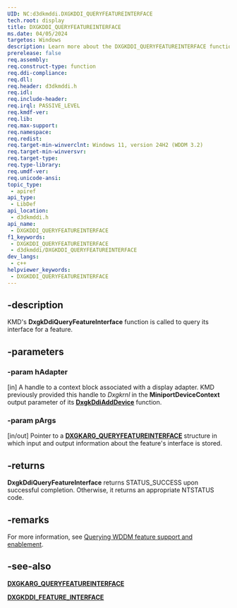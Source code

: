 ```yaml
---
UID: NC:d3dkmddi.DXGKDDI_QUERYFEATUREINTERFACE
tech.root: display
title: DXGKDDI_QUERYFEATUREINTERFACE
ms.date: 04/05/2024
targetos: Windows
description: Learn more about the DXGKDDI_QUERYFEATUREINTERFACE function.
prerelease: false
req.assembly: 
req.construct-type: function
req.ddi-compliance: 
req.dll: 
req.header: d3dkmddi.h
req.idl: 
req.include-header: 
req.irql: PASSIVE_LEVEL
req.kmdf-ver: 
req.lib: 
req.max-support: 
req.namespace: 
req.redist: 
req.target-min-winverclnt: Windows 11, version 24H2 (WDDM 3.2)
req.target-min-winversvr: 
req.target-type: 
req.type-library: 
req.umdf-ver: 
req.unicode-ansi: 
topic_type:
 - apiref
api_type:
 - LibDef
api_location:
 - d3dkmddi.h
api_name:
 - DXGKDDI_QUERYFEATUREINTERFACE
f1_keywords:
 - DXGKDDI_QUERYFEATUREINTERFACE
 - d3dkmddi/DXGKDDI_QUERYFEATUREINTERFACE
dev_langs:
 - c++
helpviewer_keywords:
 - DXGKDDI_QUERYFEATUREINTERFACE
---
```


## -description

KMD's **DxgkDdiQueryFeatureInterface** function is called to query its interface for a feature.

## -parameters

### -param hAdapter

[in] A handle to a context block associated with a display adapter. KMD previously provided this handle to *Dxgkrnl* in the **MiniportDeviceContext** output parameter of its [**DxgkDdiAddDevice**](../dispmprt/nc-dispmprt-dxgkddi_add_device.md) function.

### -param pArgs

[in/out] Pointer to a [**DXGKARG_QUERYFEATUREINTERFACE**](ns-d3dkmddi-dxgkarg_queryfeatureinterface.md) structure in which input and output information about the feature's interface is stored.

## -returns

**DxgkDdiQueryFeatureInterface** returns STATUS_SUCCESS upon successful completion. Otherwise, it returns an appropriate NTSTATUS code.

## -remarks

For more information, see [Querying WDDM feature support and enablement](/windows-hardware/drivers/display/querying-wddm-feature-support-and-enablement).

## -see-also

[**DXGKARG_QUERYFEATUREINTERFACE**](ns-d3dkmddi-dxgkarg_queryfeatureinterface.md)

[**DXGKDDI_FEATURE_INTERFACE**](../dispmprt/ns-dispmprt-dxgkddi_feature_interface.md)
